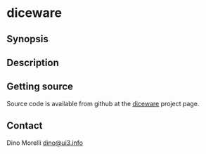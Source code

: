 # diceware


## Synopsis


## Description


## Getting source

Source code is available from github at the [diceware](https://github.com/dino-/diceware) project page.


## Contact

Dino Morelli <dino@ui3.info>
